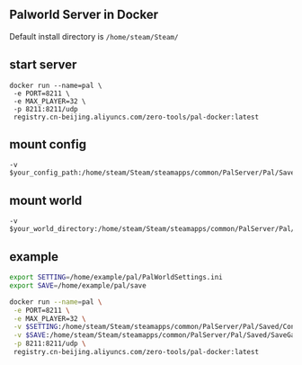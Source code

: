 Palworld Server in Docker
----
Default install directory is `/home/steam/Steam/`

## start server
```
docker run --name=pal \
 -e PORT=8211 \
 -e MAX_PLAYER=32 \
 -p 8211:8211/udp
 registry.cn-beijing.aliyuncs.com/zero-tools/pal-docker:latest
```

## mount config
```
-v $your_config_path:/home/steam/Steam/steamapps/common/PalServer/Pal/Saved/Config/LinuxServer/PalWorldSettings.ini
```

## mount world
```
-v $your_world_directory:/home/steam/Steam/steamapps/common/PalServer/Pal/Saved/SaveGames
```

## example
```bash
export SETTING=/home/example/pal/PalWorldSettings.ini
export SAVE=/home/example/pal/save

docker run --name=pal \
 -e PORT=8211 \
 -e MAX_PLAYER=32 \
 -v $SETTING:/home/steam/Steam/steamapps/common/PalServer/Pal/Saved/Config/LinuxServer/PalWorldSettings.ini \
 -v $SAVE:/home/steam/Steam/steamapps/common/PalServer/Pal/Saved/SaveGames \
 -p 8211:8211/udp \
 registry.cn-beijing.aliyuncs.com/zero-tools/pal-docker:latest
```

